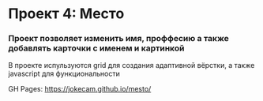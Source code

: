 # Проект 4: Место

### Проект позволяет изменить имя, проффесию а также добавлять карточки с именем и картинкой

В проекте испульзуются grid для создания адаптивной вёрстки, а также javascript для функциональности

GH Pages: https://jokecam.github.io/mesto/
